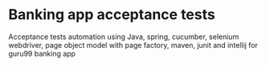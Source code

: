 # Banking app acceptance tests
Acceptance tests automation using Java, spring, cucumber, selenium webdriver, page object model with page factory, maven, junit and intellij for guru99 banking app
